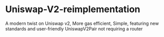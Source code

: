 # Uniswap-V2-reimplementation
A modern twist on Uniswap v2, More gas efficient, Simple, featuring new standards and user-friendly UniswapV2Pair not requiring a router
